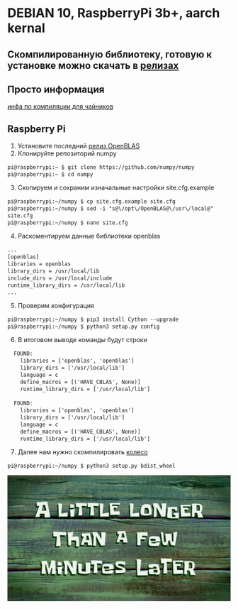 # DEBIAN 10, RaspberryPi 3b+, aarch kernal

## Скомпилированную библиотеку, готовую к установке можно скачать в **[релизах](https://github.com/MiXaiLL76/numpy_openblas/releases)**

## Просто информация

[инфа по компиляции для чайников](https://stackoverflow.com/questions/11443302/compiling-numpy-with-openblas-integration)


## Raspberry Pi

1. Установите последний [релиз OpenBLAS](https://github.com/MiXaiLL76/OpenBLAS_RaspberryPi/releases)
2. Клонируйте репозиторий numpy

```
pi@raspberrypi:~ $ git clone https://github.com/numpy/numpy
pi@raspberrypi:~ $ cd numpy
```

3. Скопируем и сохраним изначальные настройки site.cfg.example

```
pi@raspberrypi:~/numpy $ cp site.cfg.example site.cfg
pi@raspberrypi:~/numpy $ sed -i "s@\/opt\/OpenBLAS@\/usr\/local@" site.cfg
pi@raspberrypi:~/numpy $ nano site.cfg

```

4. Раскоментируем данные библиотеки openblas

```
...
[openblas]
libraries = openblas
library_dirs = /usr/local/lib
include_dirs = /usr/local/include
runtime_library_dirs = /usr/local/lib
...
```

5. Проверим конфигурация 

```
pi@raspberrypi:~/numpy $ pip3 install Cython --upgrade
pi@raspberrypi:~/numpy $ python3 setup.py config
```

6. В итоговом выводе команды будут строки 

```
  FOUND:
    libraries = ['openblas', 'openblas']
    library_dirs = ['/usr/local/lib']
    language = c
    define_macros = [('HAVE_CBLAS', None)]
    runtime_library_dirs = ['/usr/local/lib']

  FOUND:
    libraries = ['openblas', 'openblas']
    library_dirs = ['/usr/local/lib']
    language = c
    define_macros = [('HAVE_CBLAS', None)]
    runtime_library_dirs = ['/usr/local/lib']
```

7. Далее нам нужно скомпилировать [колесо](https://habr.com/ru/post/210450/)

```
pi@raspberrypi:~/numpy $ python3 setup.py bdist_wheel
```
![Несколько минут спустя](fml.jpg "я ждаль")